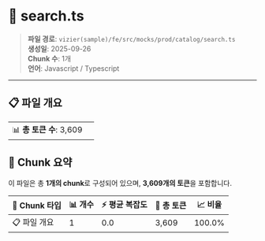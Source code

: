 # 📄 search.ts

> **파일 경로**: `vizier(sample)/fe/src/mocks/prod/catalog/search.ts`  
> **생성일**: 2025-09-26  
> **Chunk 수**: 1개  
> **언어**: Javascript / Typescript
---


## 📋 파일 개요

| | |
|--|--|
| 📊 **총 토큰 수**: 3,609 |  |






## 🧩 Chunk 요약

이 파일은 총 **1개의 chunk**로 구성되어 있으며, **3,609개의 토큰**을 포함합니다.

| 🧩 Chunk 타입 | 📊 개수 | ⚡ 평균 복잡도 | 📝 총 토큰 | 📈 비율 |
|---------------|--------|-------------|----------|--------|
| 📋 파일 개요 | 1 | 0.0 | 3,609 | 100.0% |

